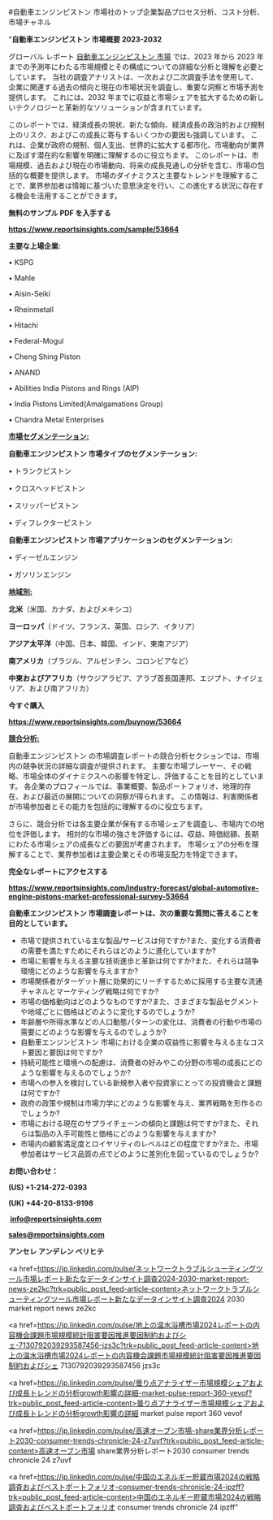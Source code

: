 #自動車エンジンピストン 市場社のトップ企業製品プロセス分析、コスト分析、市場チャネル

"<strong>自動車エンジンピストン 市場概要 2023-2032</strong>

グローバル レポート <a href=https://www.reportsinsights.com/sample/53664>自動車エンジンピストン 市場</a> では、2023 年から 2023 年までの予測年にわたる市場規模とその構成についての詳細な分析と理解を必要としています。 当社の調査アナリストは、一次および二次調査手法を使用して、企業に関連する過去の傾向と現在の市場状況を調査し、重要な洞察と市場予測を提供します。 これには、2032 年までに収益と市場シェアを拡大​​するための新しいテクノロジーと革新的なソリューションが含まれています。

このレポートでは、経済成長の現状、新たな傾向、経済成長の政治的および規制上のリスク、およびこの成長に寄与するいくつかの要因も強調しています。 これは、企業が政府の規制、個人支出、世界的に拡大する都市化、市場動向が業界に及ぼす潜在的な影響を明確に理解するのに役立ちます。 このレポートは、市場規模、過去および現在の市場動向、将来の成長見通しの分析を含む、市場の包括的な概要を提供します。 市場のダイナミクスと主要なトレンドを理解することで、業界参加者は情報に基づいた意思決定を行い、この進化する状況に存在する機会を活用することができます。

<strong><b>無料のサンプル PDF を入手する</b></strong>

<a href=https://www.reportsinsights.com/sample/53664><strong><u>https://www.reportsinsights.com/sample/53664</u></strong></a>

<strong>主要な上場企業:</strong>

• KSPG

• Mahle

• Aisin-Seiki

• Rheinmetall

• Hitachi

• Federal-Mogul

• Cheng Shing Piston

• ANAND

• Abilities India Pistons and Rings (AIP)

• India Pistons Limited(Amalgamations Group)

• Chandra Metal Enterprises

<strong><u>市場セグメンテーション</u></strong><strong><u>:</u></strong>

<strong>自動車エンジンピストン 市場タイプのセグメンテーション:</strong>

• トランクピストン

• クロスヘッドピストン

• スリッパーピストン

• ディフレクターピストン

<strong>自動車エンジンピストン 市場アプリケーションのセグメンテーション:</strong>

• ディーゼルエンジン

• ガソリンエンジン

<strong><u>地域別</u></strong><strong><u>:</u></strong>

<strong>北米</strong>（米国、カナダ、およびメキシコ）

<strong>ヨーロッパ</strong>（ドイツ、フランス、英国、ロシア、イタリア）

<strong>アジア太平洋</strong>（中国、日本、韓国、インド、東南アジア）

<strong>南アメリカ</strong>（ブラジル、アルゼンチン、コロンビアなど）

<strong>中東およびアフリカ</strong>（サウジアラビア、アラブ首長国連邦、エジプト、ナイジェリア、および南アフリカ）

<strong>今すぐ購入</strong>

<a href=https://www.reportsinsights.com/buynow/53664><strong><u>https://www.reportsinsights.com/buynow/53664</u></strong></a>

<strong><u>競合分析:</u></strong>

自動車エンジンピストン の市場調査レポートの競合分析セクションでは、市場内の競争状況の詳細な調査が提供されます。 主要な市場プレーヤー、その戦略、市場全体のダイナミクスへの影響を特定し、評価することを目的としています。 各企業のプロフィールでは、事業概要、製品ポートフォリオ、地理的存在、および最近の展開についての洞察が得られます。 この情報は、利害関係者が市場参加者とその能力を包括的に理解するのに役立ちます。

さらに、競合分析では各主要企業が保有する市場シェアを調査し、市場内での地位を評価します。 相対的な市場の強さを評価するには、収益、時価総額、長期にわたる市場シェアの成長などの要因が考慮されます。 市場シェアの分布を理解することで、業界参加者は主要企業とその市場支配力を特定できます。

<strong>完全なレポートにアクセスする</strong>

<a href=https://www.reportsinsights.com/industry-forecast/global-automotive-engine-pistons-market-professional-survey-53664><strong><u><b>https://www.reportsinsights.com/industry-forecast/global-automotive-engine-pistons-market-professional-survey-53664</b></u></strong></a>

<strong><b>自動車エンジンピストン 市場調査レポートは、次の重要な質問に答えることを目的としています。</b></strong>
<ul>
  <li>市場で提供されている主な製品/サービスは何ですか?また、変化する消費者の需要を満たすためにそれらはどのように進化していますか?</li>
  <li>市場に影響を与える主要な技術進歩と革新は何ですか?また、それらは競争環境にどのような影響を与えますか?</li>
  <li>市場関係者がターゲット層に効果的にリーチするために採用する主要な流通チャネルとマーケティング戦略は何ですか?</li>
  <li>市場の価格動向はどのようなものですか?また、さまざまな製品セグメントや地域ごとに価格はどのように変化するのでしょうか?</li>
  <li>年齢層や所得水準などの人口動態パターンの変化は、消費者の行動や市場の需要にどのような影響を与えるのでしょうか?</li>
  <li>自動車エンジンピストン 市場における企業の収益性に影響を与える主なコスト要因と要因は何ですか?</li>
  <li>持続可能性と環境への配慮は、消費者の好みやこの分野の市場の成長にどのような影響を与えるのでしょうか?</li>
  <li>市場への参入を検討している新規参入者や投資家にとっての投資機会と課題は何ですか?</li>
  <li>政府の政策や規制は市場力学にどのような影響を与え、業界戦略を形作るのでしょうか?</li>
  <li>市場における現在のサプライチェーンの傾向と課題は何ですか?また、それらは製品の入手可能性と価格にどのような影響を与えますか?</li>
  <li>市場内の顧客満足度とロイヤリティのレベルはどの程度ですか?また、市場参加者はサービス品質の点でどのように差別化を図っているのでしょうか?</li>
</ul>
<strong>お問い合わせ：</strong>

<strong>(US) +1-214-272-0393</strong>

<strong>(UK) +44-20-8133-9198</strong>

<strong> </strong><a href=info@reportsinsights.com><strong><u>info@reportsinsights.com</u></strong></a>

<a href=sales@reportsinsights.com><strong><u>sales@reportsinsights.com</u></strong></a>

<strong>アンセレ アンデレン ベリヒテ</strong>

<a href=https://jp.linkedin.com/pulse/ネットワークトラブルシューティングツール市場レポート新たなデータインサイト調査2024-2030-market-report-news-ze2kc?trk=public_post_feed-article-content>ネットワークトラブルシューティングツール市場レポート新たなデータインサイト調査2024 2030 market report news ze2kc</a>

<a href=https://jp.linkedin.com/pulse/地上の温水浴槽市場2024レポートの内容機会課題市場規模統計阻害要因推進要因制約およびシェ-7130792039293587456-jzs3c?trk=public_post_feed-article-content>地上の温水浴槽市場2024レポートの内容機会課題市場規模統計阻害要因推進要因制約およびシェ 7130792039293587456 jzs3c</a>

<a href=https://jp.linkedin.com/pulse/曇り点アナライザー市場規模シェアおよび成長トレンドの分析growth影響の詳細-market-pulse-report-360-vevof?trk=public_post_feed-article-content>曇り点アナライザー市場規模シェアおよび成長トレンドの分析growth影響の詳細 market pulse report 360 vevof</a>

<a href=https://jp.linkedin.com/pulse/高速オーブン市場-share業界分析レポート2030-consumer-trends-chronicle-24-z7uvf?trk=public_post_feed-article-content>高速オーブン市場 share業界分析レポート2030 consumer trends chronicle 24 z7uvf</a>

<a href=https://jp.linkedin.com/pulse/中国のエネルギー貯蔵市場2024の戦略調査およびベストポートフォリオ-consumer-trends-chronicle-24-ipzff?trk=public_post_feed-article-content>中国のエネルギー貯蔵市場2024の戦略調査およびベストポートフォリオ consumer trends chronicle 24 ipzff</a>"
